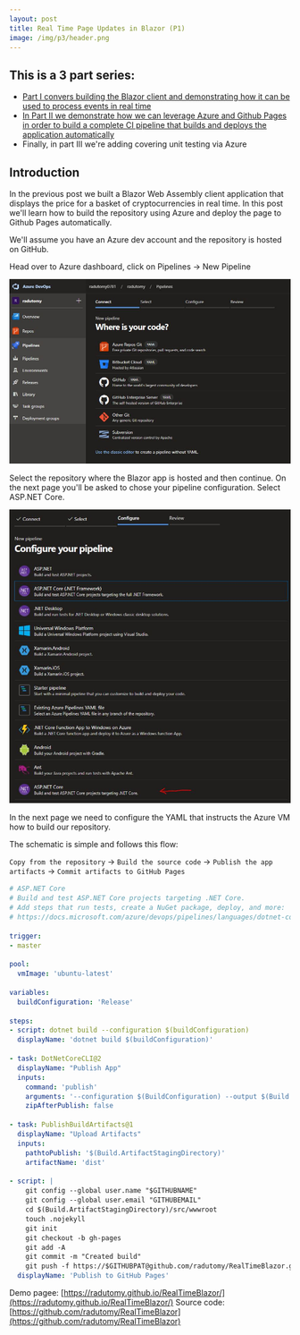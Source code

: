 ```yaml
---	
layout: post	
title: Real Time Page Updates in Blazor (P1)
image: /img/p3/header.png
---	
```


## This is a 3 part series:
- [Part I convers building the Blazor client and demonstrating how it can be used to process events in real time](https://radutomy.github.io/2020-05-08-realtimeblazor-p1/)
- [In Part II  we demonstrate how we can leverage Azure and Github Pages in order to build a complete CI pipeline that builds and deploys the application automatically](https://radutomy.github.io/2020-05-08-realtimeblazor-p2/)
- Finally, in part III we're adding covering unit testing via Azure

## Introduction

In the previous post we built a Blazor Web Assembly client application that displays the price for a basket of cryptocurrencies in real time. In this post we'll learn how to build the repository using Azure and deploy the page to Github Pages automatically.  

We'll assume you have an Azure dev account and the repository is hosted on GitHub.

Head over to Azure dashboard, click on Pipelines -> New Pipeline

![alt text][1]

Select the repository where the Blazor app is hosted and then continue. On the next page you'll be asked to chose your pipeline configuration. Select ASP.NET Core.

![alt text][2]

In the next page we need to configure the YAML that instructs the Azure VM how to build our repository.

The schematic is simple and follows this flow:

`Copy from the repository` -> `Build the source code` -> `Publish the app artifacts` -> `Commit artifacts to GitHub Pages`

```yml
# ASP.NET Core
# Build and test ASP.NET Core projects targeting .NET Core.
# Add steps that run tests, create a NuGet package, deploy, and more:
# https://docs.microsoft.com/azure/devops/pipelines/languages/dotnet-core

trigger:
- master

pool:
  vmImage: 'ubuntu-latest'

variables:
  buildConfiguration: 'Release'

steps:
- script: dotnet build --configuration $(buildConfiguration)
  displayName: 'dotnet build $(buildConfiguration)'

- task: DotNetCoreCLI@2
  displayName: "Publish App"
  inputs:
    command: 'publish'
    arguments: '--configuration $(BuildConfiguration) --output $(Build.ArtifactStagingDirectory)'
    zipAfterPublish: false

- task: PublishBuildArtifacts@1
  displayName: "Upload Artifacts"
  inputs:
    pathtoPublish: '$(Build.ArtifactStagingDirectory)'
    artifactName: 'dist'

- script: |
    git config --global user.name "$GITHUBNAME"
    git config --global user.email "GITHUBEMAIL"
    cd $(Build.ArtifactStagingDirectory)/src/wwwroot
    touch .nojekyll
    git init
    git checkout -b gh-pages
    git add -A
    git commit -m "Created build"
    git push -f https://$GITHUBPAT@github.com/radutomy/RealTimeBlazor.git gh-pages
  displayName: 'Publish to GitHub Pages'
```


Demo pagee: [https://radutomy.github.io/RealTimeBlazor/](https://radutomy.github.io/RealTimeBlazor/)
Source code: [https://github.com/radutomy/RealTimeBlazor](https://github.com/radutomy/RealTimeBlazor)

[1]: https://raw.githubusercontent.com/radutomy/radutomy.github.io/master/img/p4/img1.JPG
[2]: https://raw.githubusercontent.com/radutomy/radutomy.github.io/master/img/p4/img2.JPG
[3]: https://raw.githubusercontent.com/radutomy/radutomy.github.io/master/img/p4/img3.JPG
[4]: https://raw.githubusercontent.com/radutomy/radutomy.github.io/master/img/p4/img4.JPG